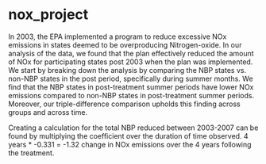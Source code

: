 # nox_project

In 2003, the EPA implemented a program to reduce excessive NOx emissions in states deemed to be overproducing Nitrogen-oxide. In our analysis of the data, we found that the plan effectively reduced the amount of NOx for participating states post 2003 when the plan was implemented. We start by breaking down the analysis by comparing the NBP states vs. non-NBP states in the post period, specifically during summer months. We find that the NBP states in post-treatment summer periods have lower NOx emissions compared to non-NBP states in post-treatment summer periods. Moreover, our triple-difference comparison upholds this finding across groups and across time. 

Creating a calculation for the total NBP reduced between 2003-2007 can be found by multiplying the coefficient over the duration of time observed. 4 years * -0.331 = -1.32 change in NOx emissions over the 4 years following the treatment. 




